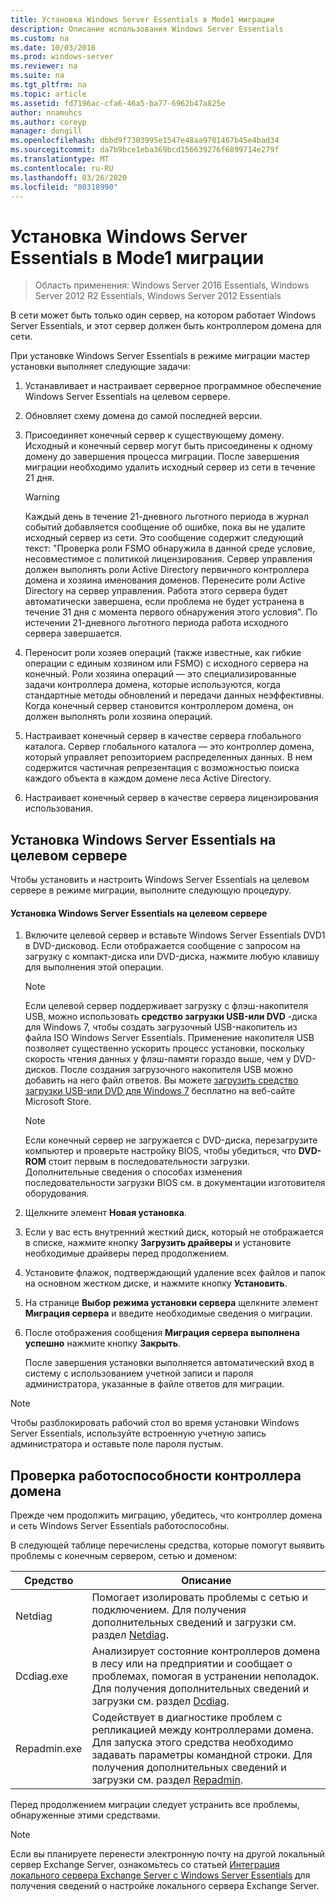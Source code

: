```yaml
---
title: Установка Windows Server Essentials в Mode1 миграции
description: Описание использования Windows Server Essentials
ms.custom: na
ms.date: 10/03/2016
ms.prod: windows-server
ms.reviewer: na
ms.suite: na
ms.tgt_pltfrm: na
ms.topic: article
ms.assetid: fd7196ac-cfa6-46a5-ba77-6962b47a825e
author: nnamuhcs
ms.author: coreyp
manager: dongill
ms.openlocfilehash: dbbd9f7303995e1547e48aa9701467b45e4bad34
ms.sourcegitcommit: da7b9bce1eba369bcd156639276f6899714e279f
ms.translationtype: MT
ms.contentlocale: ru-RU
ms.lasthandoff: 03/26/2020
ms.locfileid: "80318990"
---
```

# <a name="install-windows-server-essentials-in-migration-mode1"></a>Установка Windows Server Essentials в Mode1 миграции

>Область применения: Windows Server 2016 Essentials, Windows Server 2012 R2 Essentials, Windows Server 2012 Essentials

В сети может быть только один сервер, на котором работает Windows Server Essentials, и этот сервер должен быть контроллером домена для сети.  
  
 При установке Windows Server Essentials в режиме миграции мастер установки выполняет следующие задачи:  
  
1.  Устанавливает и настраивает серверное программное обеспечение Windows Server Essentials на целевом сервере.  
  
2.  Обновляет схему домена до самой последней версии.  
  
3.  Присоединяет конечный сервер к существующему домену. Исходный и конечный сервер могут быть присоединены к одному домену до завершения процесса миграции. После завершения миграции необходимо удалить исходный сервер из сети в течение 21 дня.  
  
    > [!WARNING]
    >  Каждый день в течение 21-дневного льготного периода в журнал событий добавляется сообщение об ошибке, пока вы не удалите исходный сервер из сети. Это сообщение содержит следующий текст: "Проверка роли FSMO обнаружила в данной среде условие, несовместимое с политикой лицензирования. Сервер управления должен выполнять роли Active Directory первичного контроллера домена и хозяина именования доменов. Перенесите роли Active Directory на сервер управления. Работа этого сервера будет автоматически завершена, если проблема не будет устранена в течение 31 дня с момента первого обнаружения этого условия". По истечении 21-дневного льготного периода работа исходного сервера завершается.  
  
4.  Переносит роли хозяев операций (также известные, как гибкие операции с единым хозяином или FSMO) с исходного сервера на конечный. Роли хозяина операций — это специализированные задачи контроллера домена, которые используются, когда стандартные методы обновлений и передачи данных неэффективны. Когда конечный сервер становится контроллером домена, он должен выполнять роли хозяина операций.  
  
5.  Настраивает конечный сервер в качестве сервера глобального каталога. Сервер глобального каталога — это контроллер домена, который управляет репозиторием распределенных данных. В нем содержится частичная репрезентация с возможностью поиска каждого объекта в каждом домене леса Active Directory.  
  
6.  Настраивает конечный сервер в качестве сервера лицензирования использования.  
  
##  <a name="install-windows-server-essentials-on-the-destination-server"></a><a name="BKMK_Install"></a>Установка Windows Server Essentials на целевом сервере  
 Чтобы установить и настроить Windows Server Essentials на целевом сервере в режиме миграции, выполните следующую процедуру.  
  
#### <a name="to-install-windows-server-essentials-on-the-destination-server"></a>Установка Windows Server Essentials на целевом сервере  
  
1. Включите целевой сервер и вставьте Windows Server Essentials DVD1 в DVD-дисковод. Если отображается сообщение с запросом на загрузку с компакт-диска или DVD-диска, нажмите любую клавишу для выполнения этой операции.  
  
   > [!NOTE]
   >  Если целевой сервер поддерживает загрузку с флэш-накопителя USB, можно использовать **средство загрузки USB-или DVD** -диска для Windows 7, чтобы создать загрузочный USB-накопитель из файла ISO Windows Server Essentials. Применение накопителя USB позволяет существенно ускорить процесс установки, поскольку скорость чтения данных у флэш-памяти гораздо выше, чем у DVD-дисков. После создания загрузочного накопителя USB можно добавить на него файл ответов. Вы можете [загрузить средство загрузки USB-или DVD для Windows 7](https://go.microsoft.com/fwlink/p/?LinkId=248282) бесплатно на веб-сайте Microsoft Store.  
  
   > [!NOTE]
   >  Если конечный сервер не загружается с DVD-диска, перезагрузите компьютер и проверьте настройку BIOS, чтобы убедиться, что **DVD-ROM** стоит первым в последовательности загрузки. Дополнительные сведения о способах изменения последовательности загрузки BIOS см. в документации изготовителя оборудования.  
  
2. Щелкните элемент **Новая установка**.  
  
3. Если у вас есть внутренний жесткий диск, который не отображается в списке, нажмите кнопку **Загрузить драйверы** и установите необходимые драйверы перед продолжением.  
  
4. Установите флажок, подтверждающий удаление всех файлов и папок на основном жестком диске, и нажмите кнопку **Установить**.  
  
5. На странице **Выбор режима установки сервера** щелкните элемент **Миграция сервера** и введите необходимые сведения о миграции.  
  
6. После отображения сообщения **Миграция сервера выполнена успешно** нажмите кнопку **Закрыть**.  
  
   После завершения установки выполняется автоматический вход в систему с использованием учетной записи и пароля администратора, указанные в файле ответов для миграции.  
  
> [!NOTE]
>  Чтобы разблокировать рабочий стол во время установки Windows Server Essentials, используйте встроенную учетную запись администратора и оставьте поле пароля пустым.  
  
##  <a name="verify-the-health-of-the-domain-controller"></a><a name="BKMK_VerifyTheHealthOfDC"></a>Проверка работоспособности контроллера домена  
 Прежде чем продолжить миграцию, убедитесь, что контроллер домена и сеть Windows Server Essentials работоспособны.  
  
 В следующей таблице перечислены средства, которые помогут выявить проблемы с конечным сервером, сетью и доменом:  
  
|Средство|Описание|  
|----------|-----------------|  
|Netdiag|Помогает изолировать проблемы с сетью и подключением. Для получения дополнительных сведений и загрузки см. раздел [Netdiag](https://go.microsoft.com/fwlink/?LinkId=217388).|  
|Dcdiag.exe|Анализирует состояние контроллеров домена в лесу или на предприятии и сообщает о проблемах, помогая в устранении неполадок. Для получения дополнительных сведений и загрузки см. раздел [Dcdiag](https://go.microsoft.com/fwlink/?LinkId=217389).|  
|Repadmin.exe|Содействует в диагностике проблем с репликацией между контроллерами домена. Для запуска этого средства необходимо задавать параметры командной строки. Для получения дополнительных сведений и загрузки см. раздел [Repadmin](https://go.microsoft.com/fwlink/?LinkId=217387).|  
  
 Перед продолжением миграции следует устранить все проблемы, обнаруженные этими средствами.  
  
> [!NOTE]
>  Если вы планируете перенести электронную почту на другой локальный сервер Exchange Server, ознакомьтесь со статьей [Интеграция локального сервера Exchange Server с Windows Server Essentials](../manage/Integrate-an-On-Premises-Exchange-Server-with-Windows-Server-Essentials.md) для получения сведений о настройке локального сервера Exchange Server.
